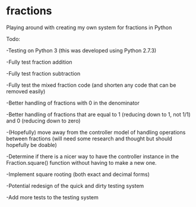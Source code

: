 # fractions
Playing around with creating my own system for fractions in Python

Todo:

-Testing on Python 3 (this was developed using Python 2.7.3)

-Fully test fraction addition

-Fully test fraction subtraction

-Fully test the mixed fraction code (and shorten any code that can be removed easily)

-Better handling of fractions with 0 in the denominator

-Better handling of fractions that are equal to 1 (reducing down to 1, not 1/1) and 0 (reducing down to zero)

-(Hopefully) move away from the controller model of handling operations between fractions (will need some research and thought but should hopefully be doable)

-Determine if there is a nicer way to have the controller instance in the Fraction.square() function without having to make a new one.

-Implement square rooting (both exact and decimal forms)

-Potential redesign of the quick and dirty testing system

-Add more tests to the testing system
